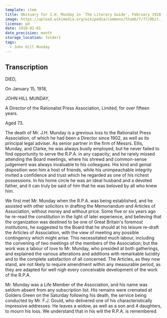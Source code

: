 ```yaml
---
template: item
title: Obituary for J.H. Munday in `The Literary Guide', February 1918
image: https://upload.wikimedia.org/wikipedia/commons/thumb/7/77/Obit._for_J.H._Munday_from_%27The_Literary_Guide%27.png/371px-Obit._for_J.H._Munday_from_%27The_Literary_Guide%27.png
license: pd
date: 1918-02-01
date_precision: month
storage_location: folder1
tags:
  - John Hill Munday
---
```


## Transcription

DIED,

On January 15, 1918,

JOHN HILL MUNDAY,

A Director of the Rationalist Press Association, Limited, for over fifteen years.

Aged 73.

The death of Mr. J.H. Munday is a grevious loss to the Rationalist Press Association, of which he had been a Director since 1902, as well as its principal legal adviser. As senior partner in the firm of Messrs. Ellis, Munday, and Clarke, he was always busily employed, but he never failed to find opportunity to serve the R.P.A. in any capacity; and he rarely missed attending the Board meetings, where his shrewd and common-sense judgement was always invaluable to his colleagues. His kind and genial disposition won him a host of friends, while his unimpeachable integrity invited a confidence and trust which he regarded as one of his richest possessions. In his home circle he was an ideal husband and a devoted father, and it can truly be said of him that he was beloved by all who knew him.

We first met Mr. Munday when the R.P.A. was being established, and he assisted with other solicitors in drafting the Memoriandum and Articles of Association, without money and without price. Some five or six years ago he re-read the constitution in the light of later experience, and believing that the organization was destined to be one of Great Britain's foremost institutions, he suggested to the Board that he should at his leisure re-draft the Articles of Association, with the view of meeting any possible contingency which might arise. This necessitated much labour, including the convening of two meetings of the members of the Association; but the work was a labour of love to Mr. Munday, who presided at both gatherings, and explained the various alterations and additions with remarkable lucidity and to the complete satisfaction of all concerned. The Articles, as they now stand, are not likely to require amendment within any measurable period, as they are adapted for well nigh every conceivable development of the work of the R.P.A.

Mr. Munday was a Life Member of the Association, and his name was seldom absent from any subscription list. His remains were cremated at Golders Green on the Saturday following his death, the service being conducted by Mr. F.J. Gould, who delivered one of his characteristically impressive addresses. He leaves a widow, as well as a son and 4 daughters, to mourn his loss. We understand that in his will the R.P.A. is remembered.
